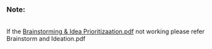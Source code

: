 <h3>Note:</h1><br>
If the <a href="https://github.com/IBM-EPBL/IBM-Project-20955-1659767896/blob/main/Project%20Design%20%26%20Planning/Ideation%20Phase/Brainstorming%20%26%20Idea%20Prioritizaation.pdf" target="blank">Brainstorming & Idea Prioritizaation.pdf</a> not working please refer <a href"https://github.com/IBM-EPBL/IBM-Project-20955-1659767896/blob/main/Project%20Design%20%26%20Planning/Ideation%20Phase/Brainstorm%20and%20Ideation.pdf" target="blank">Brainstorm and Ideation.pdf</a>
